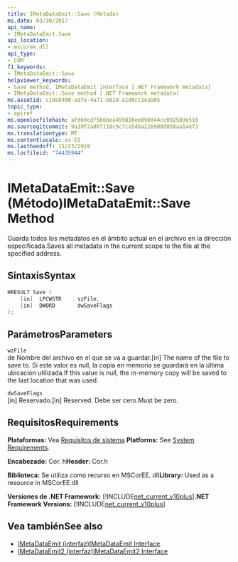 ```yaml
---
title: IMetaDataEmit::Save (Método)
ms.date: 03/30/2017
api_name:
- IMetaDataEmit.Save
api_location:
- mscoree.dll
api_type:
- COM
f1_keywords:
- IMetaDataEmit::Save
helpviewer_keywords:
- Save method, IMetaDataEmit interface [.NET Framework metadata]
- IMetaDataEmit::Save method [.NET Framework metadata]
ms.assetid: c1de8400-adfe-4a71-b828-a1d0cc1ea505
topic_type:
- apiref
ms.openlocfilehash: afd60cdf566bea459816ee890d44cc09258de516
ms.sourcegitcommit: 9a39f2a06f110c9c7ca54ba216900d038aa14ef3
ms.translationtype: MT
ms.contentlocale: es-ES
ms.lasthandoff: 11/23/2019
ms.locfileid: "74435944"
---
```

# <a name="imetadataemitsave-method"></a><span data-ttu-id="5fc9a-102">IMetaDataEmit::Save (Método)</span><span class="sxs-lookup"><span data-stu-id="5fc9a-102">IMetaDataEmit::Save Method</span></span>
<span data-ttu-id="5fc9a-103">Guarda todos los metadatos en el ámbito actual en el archivo en la dirección especificada.</span><span class="sxs-lookup"><span data-stu-id="5fc9a-103">Saves all metadata in the current scope to the file at the specified address.</span></span>  
  
## <a name="syntax"></a><span data-ttu-id="5fc9a-104">Sintaxis</span><span class="sxs-lookup"><span data-stu-id="5fc9a-104">Syntax</span></span>  
  
```cpp  
HRESULT Save (   
    [in]  LPCWSTR     szFile,   
    [in]  DWORD       dwSaveFlags  
);  
```  
  
## <a name="parameters"></a><span data-ttu-id="5fc9a-105">Parámetros</span><span class="sxs-lookup"><span data-stu-id="5fc9a-105">Parameters</span></span>  
 `wzFile`  
 <span data-ttu-id="5fc9a-106">de Nombre del archivo en el que se va a guardar.</span><span class="sxs-lookup"><span data-stu-id="5fc9a-106">[in] The name of the file to save to.</span></span> <span data-ttu-id="5fc9a-107">Si este valor es null, la copia en memoria se guardará en la última ubicación utilizada.</span><span class="sxs-lookup"><span data-stu-id="5fc9a-107">If this value is null, the in-memory copy will be saved to the last location that was used.</span></span>  
  
 `dwSaveFlags`  
 <span data-ttu-id="5fc9a-108">[in] Reservado.</span><span class="sxs-lookup"><span data-stu-id="5fc9a-108">[in] Reserved.</span></span> <span data-ttu-id="5fc9a-109">Debe ser cero.</span><span class="sxs-lookup"><span data-stu-id="5fc9a-109">Must be zero.</span></span>  
  
## <a name="requirements"></a><span data-ttu-id="5fc9a-110">Requisitos</span><span class="sxs-lookup"><span data-stu-id="5fc9a-110">Requirements</span></span>  
 <span data-ttu-id="5fc9a-111">**Plataformas:** Vea [Requisitos de sistema](../../../../docs/framework/get-started/system-requirements.md).</span><span class="sxs-lookup"><span data-stu-id="5fc9a-111">**Platforms:** See [System Requirements](../../../../docs/framework/get-started/system-requirements.md).</span></span>  
  
 <span data-ttu-id="5fc9a-112">**Encabezado:** Cor. h</span><span class="sxs-lookup"><span data-stu-id="5fc9a-112">**Header:** Cor.h</span></span>  
  
 <span data-ttu-id="5fc9a-113">**Biblioteca:** Se utiliza como recurso en MSCorEE. dll</span><span class="sxs-lookup"><span data-stu-id="5fc9a-113">**Library:** Used as a resource in MSCorEE.dll</span></span>  
  
 <span data-ttu-id="5fc9a-114">**Versiones de .NET Framework:** [!INCLUDE[net_current_v10plus](../../../../includes/net-current-v10plus-md.md)]</span><span class="sxs-lookup"><span data-stu-id="5fc9a-114">**.NET Framework Versions:** [!INCLUDE[net_current_v10plus](../../../../includes/net-current-v10plus-md.md)]</span></span>  
  
## <a name="see-also"></a><span data-ttu-id="5fc9a-115">Vea también</span><span class="sxs-lookup"><span data-stu-id="5fc9a-115">See also</span></span>

- [<span data-ttu-id="5fc9a-116">IMetaDataEmit (interfaz)</span><span class="sxs-lookup"><span data-stu-id="5fc9a-116">IMetaDataEmit Interface</span></span>](../../../../docs/framework/unmanaged-api/metadata/imetadataemit-interface.md)
- [<span data-ttu-id="5fc9a-117">IMetaDataEmit2 (interfaz)</span><span class="sxs-lookup"><span data-stu-id="5fc9a-117">IMetaDataEmit2 Interface</span></span>](../../../../docs/framework/unmanaged-api/metadata/imetadataemit2-interface.md)

